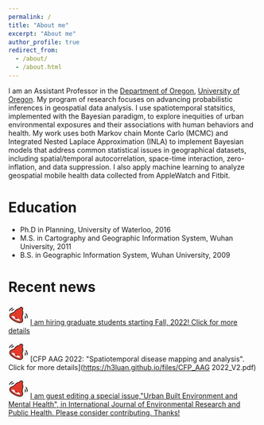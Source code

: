 ```yaml
---
permalink: /
title: "About me"
excerpt: "About me"
author_profile: true
redirect_from: 
  - /about/
  - /about.html
---
```


I am an Assistant Professor in the [Department of Oregon](https://geography.uoregon.edu), [University of Oregon](https://www.uoregon.edu/). My program of research focuses on advancing probabilistic inferences in geospatial data analysis. I use spatiotemporal statsitics, implemented with the Bayesian paradigm, to explore inequities of urban environmental exposures and their associations with human behaviors and health. My work uses both Markov chain Monte Carlo (MCMC) and Integrated Nested Laplace Approximation (INLA) to implement Bayesian models that address common statistical issues in geographical datasets, including spatial/temporal autocorrelation, space-time interaction, zero-inflation, and data suppression. I also apply machine learning to analyze geospatial mobile health data collected from AppleWatch and Fitbit. 

Education
=====
* Ph.D in Planning, University of Waterloo, 2016
* M.S. in Cartography and Geographic Information System, Wuhan University, 2011
* B.S. in Geographic Information System, Wuhan University, 2009

Recent news
=====
![Alert](/images/alert_40.jpg) [I am hiring graduate students starting Fall, 2022! Click for more details](https://h3luan.github.io/opportunities/)

![Alert](/images/alert_40.jpg) [CFP AAG 2022: "Spatiotemporal disease mapping and analysis". Click for more details](https://h3luan.github.io/files/CFP_AAG 2022_V2.pdf)

![Alert](/images/alert_40.jpg) [I am guest editing a special issue,"Urban Built Environment and Mental Health", in International Journal of Environmental Research and Public Health. Please consider contributing. Thanks!](https://www.mdpi.com/journal/ijerph/special_issues/Built_Environment_Mental_Health)


